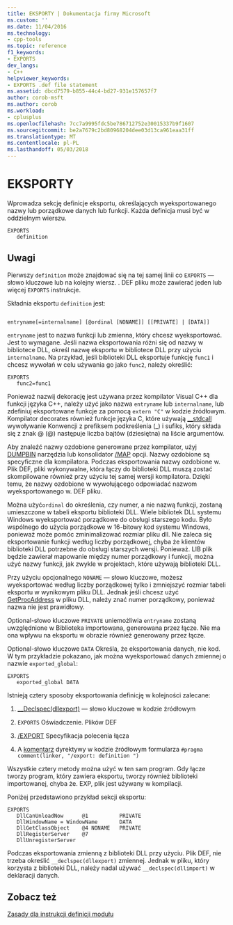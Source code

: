 ```yaml
---
title: EKSPORTY | Dokumentacja firmy Microsoft
ms.custom: ''
ms.date: 11/04/2016
ms.technology:
- cpp-tools
ms.topic: reference
f1_keywords:
- EXPORTS
dev_langs:
- C++
helpviewer_keywords:
- EXPORTS .def file statement
ms.assetid: dbcd7579-b855-44c4-bd27-931e157657f7
author: corob-msft
ms.author: corob
ms.workload:
- cplusplus
ms.openlocfilehash: 7cc7a9995fdc5be786712752e30015337b9f1607
ms.sourcegitcommit: be2a7679c2bd80968204dee03d13ca961eaa31ff
ms.translationtype: MT
ms.contentlocale: pl-PL
ms.lasthandoff: 05/03/2018
---
```

# <a name="exports"></a>EKSPORTY
Wprowadza sekcję definicje eksportu, określających wyeksportowanego nazwy lub porządkowe danych lub funkcji. Każda definicja musi być w oddzielnym wierszu.  
  
```  
EXPORTS  
   definition  
```  
  
## <a name="remarks"></a>Uwagi  
 Pierwszy `definition` może znajdować się na tej samej linii co `EXPORTS` — słowo kluczowe lub na kolejny wiersz. . DEF pliku może zawierać jeden lub więcej `EXPORTS` instrukcje.  
  
 Składnia eksportu `definition` jest:  
  
```  
  
entryname[=internalname] [@ordinal [NONAME]] [[PRIVATE] | [DATA]]  
```  
  
 `entryname` jest to nazwa funkcji lub zmienna, który chcesz wyeksportować. Jest to wymagane. Jeśli nazwa eksportowania różni się od nazwy w bibliotece DLL, określ nazwę eksportu w bibliotece DLL przy użyciu `internalname`. Na przykład, jeśli biblioteki DLL eksportuje funkcję `func1` i chcesz wywołań w celu używania go jako `func2`, należy określić:  
  
```  
EXPORTS  
   func2=func1  
```  
  
 Ponieważ nazwij dekorację jest używana przez kompilator Visual C++ dla funkcji języka C++, należy użyć jako nazwa `entryname` lub `internalname`, lub zdefiniuj eksportowane funkcje za pomocą `extern "C"` w kodzie źródłowym. Kompilator decorates również funkcje języka C, które używają [__stdcall](../../cpp/stdcall.md) wywoływanie Konwencji z prefiksem podkreślenia (_) i sufiks, który składa się z znak @ (@) następuje liczba bajtów (dziesiętna) na liście argumentów.  
  
 Aby znaleźć nazwy ozdobione generowane przez kompilator, użyj [DUMPBIN](../../build/reference/dumpbin-reference.md) narzędzia lub konsolidator [/MAP](../../build/reference/map-generate-mapfile.md) opcji. Nazwy ozdobione są specyficzne dla kompilatora. Podczas eksportowania nazwy ozdobione w. Plik DEF, pliki wykonywalne, która łączy do biblioteki DLL muszą zostać skompilowane również przy użyciu tej samej wersji kompilatora. Dzięki temu, że nazwy ozdobione w wywołującego odpowiadać nazwom wyeksportowanego w. DEF pliku.  
  
 Można użyć`ordinal` do określenia, czy numer, a nie nazwą funkcji, zostaną umieszczone w tabeli eksportu biblioteki DLL. Wiele bibliotek DLL systemu Windows wyeksportować porządkowe do obsługi starszego kodu. Było wspólnego do użycia porządkowe w 16-bitowy kod systemu Windows, ponieważ może pomóc zminimalizować rozmiar pliku dll. Nie zaleca się eksportowanie funkcji według liczby porządkowej, chyba że klientów biblioteki DLL potrzebne do obsługi starszych wersji. Ponieważ. LIB plik będzie zawierał mapowanie między numer porządkowy i funkcji, można użyć nazwy funkcji, jak zwykle w projektach, które używają biblioteki DLL.  
  
 Przy użyciu opcjonalnego `NONAME` — słowo kluczowe, możesz wyeksportować według liczby porządkowej tylko i zmniejszyć rozmiar tabeli eksportu w wynikowym pliku DLL. Jednak jeśli chcesz użyć [GetProcAddress](http://msdn.microsoft.com/library/windows/desktop/ms683212.aspx) w pliku DLL, należy znać numer porządkowy, ponieważ nazwa nie jest prawidłowy.  
  
 Optional-słowo kluczowe `PRIVATE` uniemożliwia `entryname` zostaną uwzględnione w Biblioteka importowana, generowana przez łącze. Nie ma ona wpływu na eksportu w obrazie również generowany przez łącze.  
  
 Optional-słowo kluczowe `DATA` Określa, że eksportowania danych, nie kod. W tym przykładzie pokazano, jak można wyeksportować danych zmiennej o nazwie `exported_global`:  
  
```  
EXPORTS  
   exported_global DATA  
```  
  
 Istnieją cztery sposoby eksportowania definicję w kolejności zalecane:  
  
1.  [__Declspec(dllexport)](../../cpp/dllexport-dllimport.md) — słowo kluczowe w kodzie źródłowym  
  
2.  `EXPORTS` Oświadczenie. Plików DEF  
  
3.  [/EXPORT](../../build/reference/export-exports-a-function.md) Specyfikacja polecenia łącza  
  
4.  A [komentarz](../../preprocessor/comment-c-cpp.md) dyrektywy w kodzie źródłowym formularza `#pragma comment(linker, "/export: definition ")`  
  
 Wszystkie cztery metody można użyć w ten sam program. Gdy łącze tworzy program, który zawiera eksportu, tworzy również biblioteki importowanej, chyba że. EXP, plik jest używany w kompilacji.  
  
 Poniżej przedstawiono przykład sekcji eksportu:  
  
```  
EXPORTS  
   DllCanUnloadNow      @1          PRIVATE  
   DllWindowName = WindowName       DATA  
   DllGetClassObject    @4 NONAME   PRIVATE  
   DllRegisterServer    @7  
   DllUnregisterServer  
```  
  
 Podczas eksportowania zmienną z biblioteki DLL przy użyciu. Plik DEF, nie trzeba określić `__declspec(dllexport)` zmiennej. Jednak w pliku, który korzysta z biblioteki DLL, należy nadal używać `__declspec(dllimport)` w deklaracji danych.  
  
## <a name="see-also"></a>Zobacz też  
 [Zasady dla instrukcji definicji modułu](../../build/reference/rules-for-module-definition-statements.md)